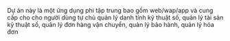 Dự án này là một ứng dụng phi tập trung bao gồm web/wap/app và cung cấp cho cho người dùng tự chủ quản lý danh tính kỹ thuật số, quản lý tài sản kỹ thuật số, quản lý đơn hàng vận chuyển, quản lý bảo hành, quản lý hóa đơn

